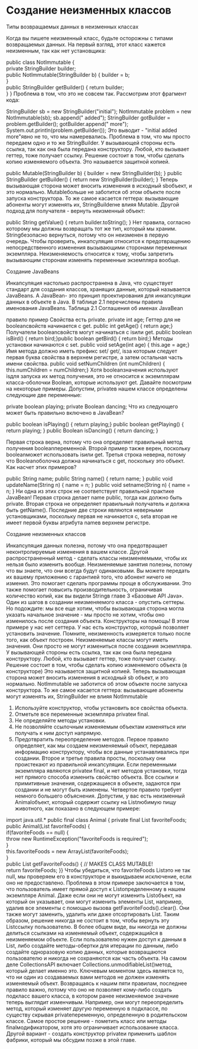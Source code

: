 # Создание неизменных классов

Типы возвращаемых данных в неизменных классах

Когда вы пишете неизменный класс, будьте осторожны с типами возвращаемых данных. На первый взгляд, этот класс кажется неизменным, так как нет установщика:

public class NotImmutable {  
 private StringBuilder builder;  
 public NotImmutable(StringBuilder b) { 
    builder = b;  
 }  
 public StringBuilder getBuilder() {
     return builder;   
} }
Проблема в том, что это не совсем так. Рассмотрим этот фрагмент кода:

StringBuilder sb = new StringBuilder("initial");
NotImmutable problem = new NotImmutable(sb);
sb.append(" added");
StringBuilder gotBuilder = problem.getBuilder();
gotBuilder.append(" more");
System.out.println(problem.getBuilder());
Это выводит - "initial added more"явно не то, что мы намеревались. Проблема в том, что мы просто передаем одно и то же StringBuilder.
У вызывающей стороны есть ссылка, так как она была передана конструктору. Любой, кто вызывает геттер, тоже получает ссылку.
Решение состоит в том, чтобы сделать копию изменяемого объекта. Это называется защитной копией.

public Mutable(StringBuilder b) { 
 builder = new StringBuilder(b);
}
public StringBuilder getBuilder() { 
 return new StringBuilder(builder);
}
Теперь вызывающая сторона может вносить изменения в исходный sbобъект, и это нормально. Mutableбольше не заботится об этом объекте после запуска конструктора. 
То же самое касается геттера: вызывающие абоненты могут изменять их, StringBuilderне влияя Mutable.
Другой подход для получателя - вернуть неизменный объект:

public String getValue() {
  return builder.toString();
}
Нет правила, согласно которому мы должны возвращать тот же тип, который мы храним. Stringбезопасно вернуться, потому что он неизменен в первую очередь.
Чтобы проверить, инкапсуляция относится к предотвращению непосредственного изменения вызывающими сторонами переменных экземпляра.
Неизменяемость относится к тому, чтобы запретить вызывающим сторонам изменять переменные экземпляра вообще.

Создание JavaBeans


Инкапсуляция настолько распространена в Java, что существует стандарт для создания классов, хранящих данные, который называется JavaBeans.
A JavaBean- это принцип проектирования для инкапсуляции данных в объекте в Java. В таблице 2.1 перечислены правила именования JavaBeans.
Таблица 2.1 Соглашения об именах JavaBean

правило	пример
Свойства есть private.	private int age;
Геттер для не booleanсвойств начинается с get.	public int getAge() {   return age;}
Получатели booleanсвойств могут начинаться с isили get.	public boolean isBird() {   return bird;}public boolean getBird() {   return bird;}
Методы установки начинаются с set.	public void setAge(int age) {   this.age = age;}
Имя метода должно иметь префикс set/ get/, isза которым следует первая буква свойства в верхнем регистре,
а затем остальная часть имени свойства.	public void setNumChildren (int numChildren) {   this.numChildren = numChildren;}
Хотя booleanзначения используют isдля запуска их метод получения, это не относится к экземплярам класса-оболочки Boolean, которые используют get.
Давайте посмотрим на некоторые примеры. Допустим, privateв нашем классе определены следующие две переменные:

private boolean playing;
private Boolean dancing;
Что из следующего может быть правильно включено в JavaBean?

public boolean isPlaying() { return playing;}
public boolean getPlaying() { return playing; }
public Boolean isDancing() { return dancing; }

Первая строка верна, потому что она определяет правильный метод получения booleanпеременной. Второй пример также верен, поскольку booleanможет использовать isили get.
Третья строка неверна, потому что Booleanоболочка должна начинаться с get, поскольку это объект. Как насчет этих примеров?

public String name;
public String name() { return name; }
public void updateName(String n) { name = n; }
public void setname(String n) { name = n; }
Ни одна из этих строк не соответствует правильной практике JavaBean! Первая строка делает name public, тогда как должно быть private. 
Вторая строка не определяет правильный получатель и должна быть getName(). Последние две строки являются неверными установщиками, поскольку первая не начинается с,
setа вторая не имеет первой буквы атрибута nameв верхнем регистре.  


Создание неизменных классов

Инкапсуляция данных полезна, потому что она предотвращает неконтролируемые изменения в вашем классе.
Другой распространенный метод - сделать классы неизменяемыми, чтобы их нельзя было изменить вообще.
Неизменяемые занятия полезны, потому что вы знаете, что они всегда будут одинаковыми. 
Вы можете передать их вашему приложению с гарантией того, что абонент ничего не изменил.
Это помогает сделать программы проще в обслуживании. Это также помогает повысить производительность, ограничивая количество копий, 
как вы видели Stringв главе 3 «Базовые API Java».
Один из шагов в создании неизменяемого класса - опустить сеттеры. Но подождите: мы все еще хотим, 
чтобы вызывающая сторона могла указать начальное значение - мы просто не хотим, чтобы оно изменилось после создания объекта.
Конструкторы на помощь!
В этом примере у нас нет сеттера. У нас есть конструктор, который позволяет установить значение. 
Помните, неизменность измеряется только после того, как объект построен.
Неизменяемые классы могут иметь значения. Они просто не могут измениться после создания экземпляра.
У вызывающей стороны есть ссылка, так как она была передана конструктору. Любой, кто вызывает геттер, тоже получает ссылку.
Решение состоит в том, чтобы сделать копию изменяемого объекта (в конструкторе) Это называется защитной копией.
Теперь вызывающая сторона может вносить изменения в исходный sb объект, и это нормально. NotImmutable не заботится об этом объекте
после запуска конструктора.
То же самое касается геттера: вызывающие абоненты могут изменять их, StringBuilder не влияя NotImmutable



1.	Используйте конструктор, чтобы установить все свойства объекта.
2.	Отметьте все переменные экземпляра privateи final.
3.	Не определяйте методы установки.
4.	Не позволяйте ссылочным изменяемым объектам изменяться или получать к ним доступ напрямую.
5.	Предотвратить переопределение методов.
Первое правило определяет, как мы создаем неизменяемый объект, передавая информацию конструктору, чтобы все данные устанавливались при создании.
Второе и третье правила просты, поскольку они проистекают из правильной инкапсуляции. Если переменными экземпляра являются privateи final, и нет методов установки, тогда нет прямого способа изменить свойство объекта. Все ссылки и примитивные значения, содержащиеся в объекте, задаются при создании и не могут быть изменены.
Четвертое правило требует немного большего объяснения. Допустим, у вас есть неизменный Animalобъект, который содержит ссылку на Listлюбимую пищу животного, как показано в следующем примере:

import java.util.*
 public final class Animal { 
  private final List<String> favoriteFoods;   
 public Animal(List<String> favoriteFoods) {    
  if(favoriteFoods == null) {    
     throw new RuntimeException("favoriteFoods is required");  
    }    
  this.favoriteFoods = new ArrayList<String>(favoriteFoods);  
 }    
public List<String> getFavoriteFoods() {
 // MAKES CLASS MUTABLE!   
   return favoriteFoods; 
  }}
Чтобы убедиться, что favoriteFoods Listэто не так null, мы проверяем его в конструкторе и выкидываем исключение, если оно не предоставлено. 
  Проблема в этом примере заключается в том, что пользователь имеет прямой доступ к Listопределенному в нашем экземпляре Animal.
  Даже если они не могут изменить Listобъект, на который он указывает, они могут изменить элементы List, например, удалив все элементы с помощью вызова getFavoriteFoods().clear(). Они также могут заменить, удалить или даже отсортировать List.
Таким образом, решение никогда не состоит в том, чтобы вернуть эту Listссылку пользователю. В более общем виде, вы никогда не должны делиться ссылками на изменяемый объект, содержащийся в неизменяемом объекте. Если пользователю нужен доступ к данным в List, либо создайте методы-обертки для итерации по данным,
  либо создайте одноразовую копию данных, которые возвращаются пользователю и никогда не сохраняются как часть объекта. На самом деле CollectionsAPI включает Collections.unmodifiableList()метод, который делает именно это. Ключевым моментом здесь является то, что ни один из создаваемых вами методов не должен изменять изменяемый объект.
Возвращаясь к нашим пяти правилам, последнее правило важно, потому что оно не позволяет кому-либо создать подкласс вашего класса, в котором ранее неизменяемое значение теперь выглядит изменчивым. Например, они могут переопределить метод, который изменяет другую переменную в подклассе,
  по существу скрывая privateпеременную, определенную в родительском классе. Самое простое решение - пометить класс или методы finalмодификатором, хотя это ограничивает использование класса. Другой вариант - создать конструктор privateи применить шаблон фабрики, который мы обсудим позже в этой главе.


